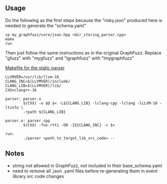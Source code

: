 ## Usage

Do the following as the first steps because the "risky.json" produced here is needed to generate the "schema.yaml"
```
cp my_graphfuzz/core/json.hpp <dir_storing_parser.cpp>
make
run
```
Then just follow the same instructions as in the original GraphFuzz. Replace "gfuzz" with "mygfuzz" and "lgraphfuzz" with "lmygraphfuzz"


<u>Makefile for the static parser</u>
```
LLVMVER=/usr/lib/llvm-16
CLANG_INC=$(LLVMVER)/include/
CLANG_LIB=$(LLVMVER)/lib/
CXX=clang++-16

parser: parser.o
        $(CXX) -o $@ $< -L${CLANG_LIB} -lclang-cpp -lclang -lLLVM-16 -ltinfo \
        -rpath ${CLANG_LIB}

parser.o: parser.cpp
        $(CXX) -fno-rtti -O0 -I${CLANG_INC} -c $<

run:
        ./parser <path_to_target_lib_src_code> --
```
## Notes
- string not allowed in GraphFuzz, not included in their base_schema.yaml
- need to remove all .json .yaml files before re-generating them in event library src code changes
